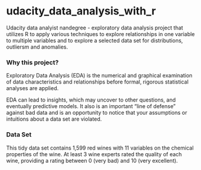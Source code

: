# udacity_data_analysis_with_r
Udacity data analyist nandegree - exploratory data analysis project that utilizes R to apply various techniques to explore relationships in one variable to multiple variables and to explore a selected data set for distributions, outliersm and anomalies.

### Why this project?
Exploratory Data Analysis (EDA) is the numerical and graphical examination of data characteristics and relationships before formal, rigorous statistical analyses are applied.

EDA can lead to insights, which may uncover to other questions, and eventually predictive models. It also is an important “line of defense” against bad data and is an opportunity to notice that your assumptions or intuitions about a data set are violated.

### Data Set
This tidy data set contains 1,599 red wines with 11 variables on the chemical properties of the wine. At least 3 wine experts rated the quality of each wine, providing a rating between 0 (very bad) and 10 (very excellent).

